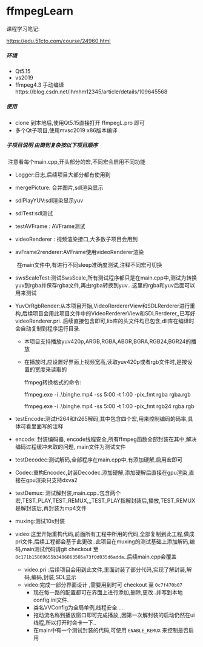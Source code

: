 # ffmpegLearn

课程学习笔记:

https://edu.51cto.com/course/24960.html

##### 环境

+ Qt5.15
+ vs2019
+ ffmpeg4.3 手动编译https://blog.csdn.net/ihmhm12345/article/details/109645568

##### 使用

+ clone 到本地后,使用Qt5.15直接打开 ffmpegL.pro 即可
+ 多个Qt子项目,使用mvsc2019 x86版本编译

##### 子项目说明 由简到复杂按以下项目顺序

​		注意看每个main.cpp,开头部分的宏,不同宏会启用不同功能

+ Logger:日志,后续项目大部分都有使用到

+ mergePicture: 合并图片,sdl渲染显示

+ sdlPlayYUV:sdl渲染显示yuv

+ sdlTest:sdl测试

+ testAVFrame : AVFrame测试

+ videoRenderer : 视频渲染接口,大多数子项目会用到

+ avFrame2renderer:AVFrame使用videoRenderer渲染

  ​	在main文件中,有进行不同sleep准确度测试,注释不同宏可切换

+ swsScaleTest:测试SwsScale,所有测试程序都只是在main.cpp中,测试为转换yuv到rgba并保存rgba文件,再由rgba转换到yuv...这里的rgba和yuv后面可以用来测试

+ YuvOrRgbRender:从本项目开始,VideoRerdererView和SDLRerderer进行重构,后续项目会用此项目文件中的VideoRerdererView和SDLRerderer,,已写好videoRenderer.pri..后续直接包含即可,lib库的头文件均已包含,dll库在编译时会自动复制到程序运行目录.

  + 本项目支持播放yuv420p,ARGB,RGBA,ABGR,BGRA,RGB24,BGR24的播放

  + 在播放时,应设置好界面上视频宽高,读取yuv420p或者rgb文件时,是按设置的宽度来读取的

    ffmpeg转换格式的命令:

    ffmpeg.exe -i .\binghe.mp4 -ss 5:00 -t 1:00 -pix_fmt rgba rgba.rgb

    ffmpeg.exe -i .\binghe.mp4 -ss 5:00 -t 1:00 -pix_fmt rgb24 rgba.rgb
  
+ testEncode:测试H264和h265解码,其中包含四个宏,用来控制编码的码率,具体可看里面写的注释

+ encode: 封装编码器, encode线程安全,所有ffmpeg函数全部封装在其中,解决编码过程缓冲未取的问题, main文件为测试文件

+ testDecodec:测试解码,全部程序在main.cpp中,有添加硬解,启用宏即可

+ Codec:重构Encodec,封装Decodec.添加硬解,添加硬解后直接在gpu渲染,直接在gpu渲染只支持dxva2

+ testDemux: 测试解封装,main.cpp..包含两个宏,TEST_PLAY,TEST_REMUX,,,TEST_PLAY指解封装后,播放,TEST_REMUX是解封装后,再封装为mp4文件

+ muxing:测试10s封装
+ video:这里开始重构代码,前面所有工程中所用的代码,全部复制到此工程,做成pri文件,后续工程都会基于此更改..此项目在muxing的测试基础上添加解码,编码,main测试代码请git checkout 至 ``8c171b15869655b3486863505a73f0d035d6adda``..后续main.cpp会覆盖
  
  + video.pri :后续项目会用到此文件,里面封装了部分代码,实现了解封装,解码,编码,封装,SDL显示
  + video:完成一部分界面设计 ,需要用到时可 checkout 至 ``0c7f470b07``
    + 现在每一路的配置都可在界面上进行添加,删除,更改..并写到本地config.ini文件.
    + 类名VVConfig为全局单例,线程安全.....
    + 拖动流名称到播放窗口即可完成播放,,因第一次解封装的启动仍然在ui线程,所以打开时会卡一下..
    + 在main中有一个测试封装的代码,可使用 ``ENABLE_REMUX`` 来控制是否启用

